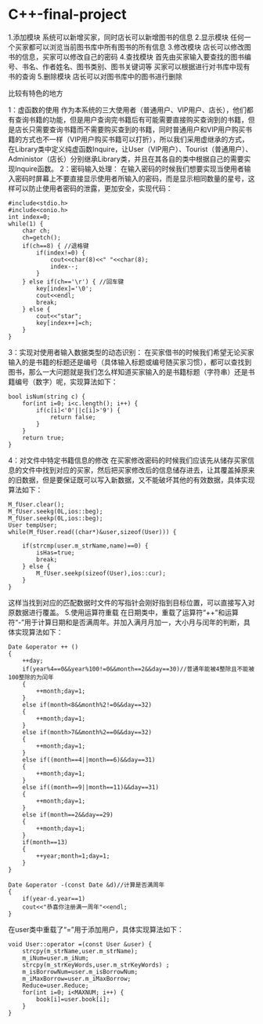 # C++-final-project
1.添加模块
系统可以新增买家，同时店长可以新增图书的信息
2.显示模块
任何一个买家都可以浏览当前图书库中所有图书的所有信息
3.修改模块
店长可以修改图书的信息，买家可以修改自己的密码
4.查找模块
首先由买家输入要查找的图书编号、书名、作者姓名、图书类别、图书关键词等
买家可以根据进行对书库中现有书的查询
5.删除模块
店长可以对图书库中的图书进行删除

比较有特色的地方

1：虚函数的使用
作为本系统的三大使用者（普通用户、VIP用户、店长），他们都有查询书籍的功能，但是用户查询完书籍后有可能需要直接购买查询到的书籍，但是店长只需要查询书籍而不需要购买查到的书籍，同时普通用户和VIP用户购买书籍的方式也不一样（VIP用户购买书籍可以打折），所以我们采用虚继承的方式，在Library类中定义纯虚函数Inquire，让User（VIP用户）、Tourist（普通用户）、Administor（店长）分别继承Library类，并且在其各自的类中根据自己的需要实现Inquire函数。
2：密码输入处理：
在输入密码的时候我们想要实现当使用者输入密码时屏幕上不要直接显示使用者所输入的密码，而是显示相同数量的星号，这样可以防止使用者密码的泄露，更加安全，实现代码：

	#include<stdio.h>
	#include<conio.h>
	int index=0;
	while(1) {
		char ch;
		ch=getch();
		if(ch==8) { //退格键
			if(index!=0) {
				cout<<char(8)<<" "<<char(8);
				index--;
			}
		} else if(ch=='\r') { //回车键
			key[index]='\0';
			cout<<endl;
			break;
		} else {
			cout<<"star";
			key[index++]=ch;
		}
	}

3：实现对使用者输入数据类型的动态识别：
在买家借书的时候我们希望无论买家输入的是书籍的标题还是编号（具体输入标题或编号随买家习惯），都可以查找到图书，那么一大问题就是我们怎么样知道买家输入的是书籍标题（字符串）还是书籍编号（数字）呢，实现算法如下：

	bool isNum(string c) {
		for(int i=0; i<c.length(); i++) {
			if(c[i]<'0'||c[i]>'9') {
				return false;
			}
		}
		return true;
	}

4：对文件中特定书籍信息的修改
在买家修改密码的时候我们应该先从储存买家信息的文件中找到对应的买家，然后把买家修改后的信息储存进去，让其覆盖掉原来的旧数据，但是要保证既可以写入新数据，又不能破坏其他的有效数据，具体实现算法如下：

	M_fUser.clear();
	M_fUser.seekg(0L,ios::beg);
	M_fUser.seekp(0L,ios::beg);
	User tempUser;
	while(M_fUser.read((char*)&user,sizeof(User))) {

		if(strcmp(user.m_strName,name)==0) {
			isHas=true;
			break;
		} else {
			M_fUser.seekp(sizeof(User),ios::cur);
		}
	}
这样当找到对应的匹配数据时文件的写指针会刚好指到目标位置，可以直接写入对原数据进行覆盖。
5.使用运算符重载
在日期类中，重载了运算符“++”和运算符“-”用于计算日期和是否满周年。并加入满月月加一，大小月与闰年的判断，具体实现算法如下：

	Date &operator ++ ()
	{
		++day;
		if(year%4==0&&year%100!=0&&month==2&&day==30)//普通年能被4整除且不能被100整除的为闰年
		{
			++month;day=1;
		}
		else if(month<8&&month%2!=0&&day==32) 
		{
			++month;day=1;
		}
		else if(month>7&&month%2==0&&day==32)
		{
			++month;day=1;
		}
		else if((month==4||month==6)&&day==31)
		{
			++month;day=1;
		}
		else if((month==9||month==11)&&day==31)
		{
			++month;day=1;
		}
		else if(month==2&&day==29)
		{
			++month;day=1;
		}
		if(month==13)
		{
			++year;month=1;day=1;
		}
	} 

	Date &operator -(const Date &d)//计算是否满周年
	{
		if(year-d.year==1)
		cout<<"恭喜你注册满一周年"<<endl; 
	}
		
在user类中重载了“=”用于添加用户，具体实现算法如下：

	void User::operator =(const User &user) {
		strcpy(m_strName,user.m_strName);
		m_iNum=user.m_iNum;
		strcpy(m_strKeyWords,user.m_strKeyWords) ;
		m_isBorrowNum=user.m_isBorrowNum;
		m_iMaxBorrow=user.m_iMaxBorrow;
		Reduce=user.Reduce;
		for(int i=0; i<MAXNUM; i++) {
			book[i]=user.book[i];
		}
	}
